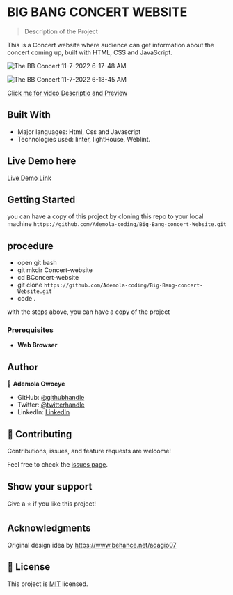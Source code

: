 
# BIG BANG CONCERT WEBSITE

> Description of the Project
 
 This is a Concert website where audience can get information about the concert coming up, built with HTML, CSS and JavaScript.
  
  ![The BB Concert 11-7-2022 6-17-48 AM](https://user-images.githubusercontent.com/96092850/200241268-e302a187-cac7-4882-9de8-9817f1021d68.png)

  ![The BB Concert 11-7-2022 6-18-45 AM](https://user-images.githubusercontent.com/96092850/200241227-613820bd-fdab-4784-9eb0-fa5b027440fd.png)

  
  [Click me for video Descriptio and Preview](https://www.loom.com/share/701f674fa6944e5e80b422f711a6f954)


## Built With

- Major languages: Html, Css and Javascript
- Technologies used: linter, lightHouse, Weblint.

## Live Demo here

[Live Demo Link](https://ademola-coding.github.io/Big-Bang-concert-Website/)

## Getting Started

you can have a copy of this project by cloning this repo to your local machine
`https://github.com/Ademola-coding/Big-Bang-concert-Website.git`

## procedure
- open git bash
- git mkdir Concert-website
- cd BConcert-website
- git clone `https://github.com/Ademola-coding/Big-Bang-concert-Website.git`
- code .
 
with the steps above, you can have a copy of the project 

### Prerequisites

- **Web Browser**

## Author

👤 **Ademola Owoeye**

- GitHub: [@githubhandle](https://github.com/Ademola-coding)
- Twitter: [@twitterhandle](https://twitter.com/steady1700)
- LinkedIn: [LinkedIn](https://www.linkedin.com/resume-builder/urn:li:fs_memberResume:27973521/)

## 🤝 Contributing

Contributions, issues, and feature requests are welcome!

Feel free to check the [issues page](../../issues/).

## Show your support

Give a ⭐️ if you like this project!

## Acknowledgments

Original design idea by https://www.behance.net/adagio07

## 📝 License

This project is [MIT](./MIT.md) licensed.
